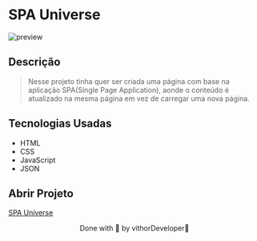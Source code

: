
# SPA Universe

![preview](https://user-images.githubusercontent.com/116108525/203885195-9b8150be-15fb-4a42-8f0c-bc8e0159f81d.png)

## Descrição

 > Nesse projeto tinha quer ser criada uma página com base na aplicação SPA(Single Page Application), aonde o conteúdo é atualizado na mesma página em vez de carregar uma nova página.
 
## Tecnologias Usadas 

* HTML
* CSS
* JavaScript 
* JSON
## Abrir Projeto

[SPA Universe](https://formulario-chi-livid.vercel.app)

<p align="center">Done with 💜 by vithorDeveloper👋</p>